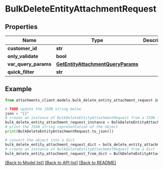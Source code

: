 # BulkDeleteEntityAttachmentRequest


## Properties

Name | Type | Description | Notes
------------ | ------------- | ------------- | -------------
**customer_id** | **str** |  | [optional] 
**only_validate** | **bool** |  | [optional] 
**var_query_params** | [**GetEntityAttachmentQueryParams**](GetEntityAttachmentQueryParams.md) |  | [optional] 
**quick_filter** | **str** |  | [optional] 

## Example

```python
from attachments_client.models.bulk_delete_entity_attachment_request import BulkDeleteEntityAttachmentRequest

# TODO update the JSON string below
json = "{}"
# create an instance of BulkDeleteEntityAttachmentRequest from a JSON string
bulk_delete_entity_attachment_request_instance = BulkDeleteEntityAttachmentRequest.from_json(json)
# print the JSON string representation of the object
print(BulkDeleteEntityAttachmentRequest.to_json())

# convert the object into a dict
bulk_delete_entity_attachment_request_dict = bulk_delete_entity_attachment_request_instance.to_dict()
# create an instance of BulkDeleteEntityAttachmentRequest from a dict
bulk_delete_entity_attachment_request_from_dict = BulkDeleteEntityAttachmentRequest.from_dict(bulk_delete_entity_attachment_request_dict)
```
[[Back to Model list]](../README.md#documentation-for-models) [[Back to API list]](../README.md#documentation-for-api-endpoints) [[Back to README]](../README.md)


